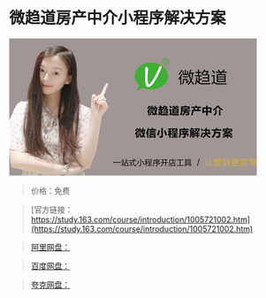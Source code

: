 # 微趋道房产中介小程序解决方案

![img](../../../assets/study163/free/0d35a449-74d1-4629-9c9b-383bbbbe233e.jpg)

> 价格：免费

> [官方链接：https://study.163.com/course/introduction/1005721002.htm](https://study.163.com/course/introduction/1005721002.htm)

> [阿里网盘：]()

> [百度网盘：]()

> [夸克网盘：]()
